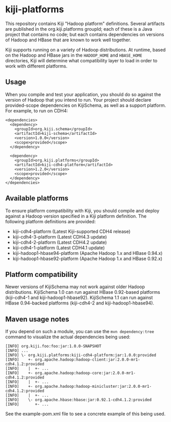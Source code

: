 kiji-platforms
==============

This repository contains Kiji "Hadoop platform" definitions. Several artifacts
are published in the org.kiji.platforms groupId; each of these is a Java
project that contains no code; but each contains dependencies on versions of
Hadoop and HBase that are known to work well together.

Kiji supports running on a variety of Hadoop distributions. At runtime, based
on the Hadoop and HBase jars in the `HADOOP_HOME` and `HBASE_HOME`
directories, Kiji will determine what compatibility layer to load in order to
work with different platforms.

Usage
-----

When you compile and test your application, you should do so against the
version of Hadoop that you intend to run. Your project should declare
provided-scope dependencies on KijiSchema, as well as a support platform. For
example, to run on CDH4:

    <dependencies>
      <dependency>
        <groupId>org.kiji.schema</groupId>
        <artifactId>kiji-schema</artifactId>
        <version>1.0.0</version>
        <scope>provided</scope>
      </dependency>

      <dependency>
        <groupId>org.kiji.platforms</groupId>
        <artifactId>kiji-cdh4-platform</artifactId>
        <version>1.2.0</version>
        <scope>provided</scope>
      </dependency>
    </dependencies>


Available platforms
-------------------

To ensure platform compatibility with Kiji, you should compile and deploy
against a Hadoop version specified in a Kiji platform definition. The
following platform definitions are provided:

* kiji-cdh4-platform (Latest Kiji-supported CDH4 release)
* kiji-cdh4-3-platform (Latest CDH4.3 update)
* kiji-cdh4-2-platform (Latest CDH4.2 update)
* kiji-cdh4-1-platform (Latest CDH4.1 update)
* kiji-hadoop1-hbase94-platform (Apache Hadoop 1.x and HBase 0.94.x)
* kiji-hadoop1-hbase92-platform (Apache Hadoop 1.x and HBase 0.92.x)

Platform compatibility
----------------------

Newer versions of KijiSchema may not work against older Hadoop distributions.
KijiSchema 1.0 can run against HBase 0.92-based platforms (kiji-cdh4-1 and
kiji-hadoop1-hbase92). KijiSchema 1.1 can run against HBase 0.94-backed
platforms (kiji-cdh4-2 and kiji-hadoop1-hbase94).

Maven usage notes
-----------------

If you depend on such a module, you can use the `mvn dependency:tree` command
to visualize the actual dependencies being used:

    [INFO] org.kiji.foo:foo:jar:1.0.0-SNAPSHOT
    [INFO] ...
    [INFO] \- org.kiji.platforms:kiji-cdh4-platform:jar:1.0.0:provided
    [INFO]    +- org.apache.hadoop:hadoop-client:jar:2.0.0-mr1-cdh4.1.2:provided
    [INFO]    |  +- ...
    [INFO]    +- org.apache.hadoop:hadoop-core:jar:2.0.0-mr1-cdh4.1.2:provided
    [INFO]    |  +- ...
    [INFO]    +- org.apache.hadoop:hadoop-minicluster:jar:2.0.0-mr1-cdh4.1.2:provided
    [INFO]    |  +- ...
    [INFO]    \- org.apache.hbase:hbase:jar:0.92.1-cdh4.1.2:provided
    [INFO]       +- ...


See the example-pom.xml file to see a concrete example of this being used.
